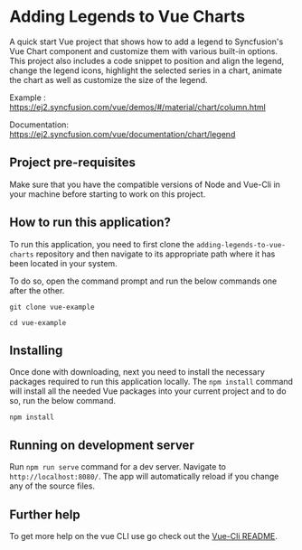 # Adding Legends to Vue Charts 

A quick start Vue project that shows how to add a legend to Syncfusion's Vue Chart component and customize them with various built-in options. This project also includes a code snippet to position and align the legend, change the legend icons, highlight the selected series in a chart, animate the chart as well as customize the size of the legend.

Example : https://ej2.syncfusion.com/vue/demos/#/material/chart/column.html 

Documentation: https://ej2.syncfusion.com/vue/documentation/chart/legend

## Project pre-requisites

Make sure that you have the compatible versions of Node and Vue-Cli in your machine before starting to work on this project.

## How to run this application?

To run this application, you need to first clone the `adding-legends-to-vue-charts` repository and then navigate to its appropriate path where it has been located in your system.

To do so, open the command prompt and run the below commands one after the other.

```
git clone vue-example

cd vue-example
```

## Installing

Once done with downloading, next you need to install the necessary packages required to run this application locally. The `npm install` command will install all the needed Vue packages into your current project and to do so, run the below command.

```
npm install
```

## Running on development server

Run `npm run serve` command for a dev server. Navigate to `http://localhost:8080/`. The app will automatically reload if you change any of the source files.

## Further help

To get more help on the vue CLI use go check out the [Vue-Cli README](https://github.com/vuejs/vue-cli/blob/master/README.md).
